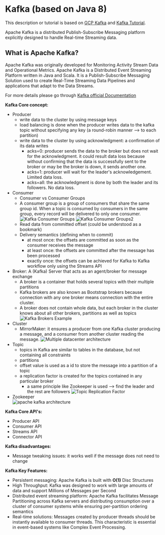 # Kafka (based on Java 8)
This description or tutorial is based on [GCP Kafka](https://hevodata.com/learn/gcp-kafka-installation/)
and [Kafka Tutorial](https://www.javatpoint.com/apache-kafka).

Apache Kafka is a distributed Publish-Subscribe Messaging platform explicitly designed to handle
Real-time Streaming data. 

## What is Apache Kafka?
Apache Kafka was originally developed for Monitoring Activity Stream Data and Operational Metrics.
Apache Kafka is a Distributed Event Streaming Platform written in Java and Scala. It is a Publish-Subscribe
Messaging Solution used to create Real-Time Streaming Data Pipelines and applications that adapt to
the Data Streams. 

For more details please go through [Kafka official Documentation](https://kafka.apache.org/documentation/)

__Kafka Core concept:__
- Producer
  - write data to the cluster by using message keys
  - load balancing is done when the producer writes data to the kafka topic without specifying 
  any key (a round-robin manner -->  to each partition)
  - write data to the cluster by using acknowledgment: a confirmation of its data writes
    - acks=0: producer sends the data to the broker but does not wait for the acknowledgment.
        it could result data loss because without confirming that the data is successfully sent to
        the broker or may be the broker is down, it sends another one.
    - acks=1: producer will wait for the leader's acknowledgement. Limited data loss.
    - acks=all: the acknowledgment is done by both the leader and its followers. No data loss.
- Consumer
  - Consumer vs Consumer Groups
  - A consumer group is a group of consumers that share the same group id. 
    When a topic is consumed by consumers in the same group, every record
    will be delivered to only one consumer.\
![Kafka Consumer Groups](https://static.javatpoint.com/tutorial/kafka/images/apache-kafka-consumer-and-consumer-groups2.png)
![Kafka Consumer Groups2](https://static.javatpoint.com/tutorial/kafka/images/apache-kafka-consumer-and-consumer-groups3.png)
  - Read data from committed offset (could be understood as a bookmark)
  - Delivery semantics (defining when to commit)
    - at most once: the offsets are committed as soon as the consumer receives the message
    - at least once: the offsets are committed after the message has been processed
    - exactly once: the offsets can be achieved for Kafka to Kafka workflow only using the Streams API
- Broker: A (Kafka) Server that acts as an agent/broker for message exchange
  - A broker is a container that holds several topics with their multiple partitions
  - Kafka brokers are also known as Bootstrap brokers because connection with any one broker means
    connection with the entire cluster.
  - A broker does not contain whole data, but each broker in the cluster knows about all other
    brokers, partitions as well as topics
![Kafka Brokers Example](https://static.javatpoint.com/tutorial/kafka/images/kafka-topics-2.png)
- Cluster
  - MirrorMaker: it ensures a producer from one Kafka cluster producing a message, and a consumer 
    from another cluster reading the message.
![Multiple datacenter architecture](https://static.javatpoint.com/tutorial/kafka/images/apache-kafka-multiple-clusters.png)
- Topic
  - topics in Kafka are similar to tables in the database, but not containing all constraints
  - partitions 
  - offset value is used as a id to store the message into a partition of a topic
  - a replication factor is created for the topics contained in any particular broker
    - a same principle like Zookeeper is used --> find the leader and the rest are followers
![Topic Replication Factor](https://static.javatpoint.com/tutorial/kafka/images/kafka-topic-replication-1.png)
- Zookeeper \
![apache kafka architecture](https://static.javatpoint.com/tutorial/kafka/images/apache-kafka-architecture3.png)

__Kafka Core API's:__
- Producer API
- Consumer API
- Streams API
- Connector API

__Kafka disadvantages:__
- Message tweaking issues: it works well if the message does not need to change

__Kafka Key Features:__
- Persistent messaging: Apache Kafka is built with __O(1)__ Disc Structures
- High Throughput: Kafka was designed to work with large amounts of data and support Millions
of Messages per Second
- Distributed event streaming platform: Apache Kafka facilitates Message Partitioning across
Kafka servers and distributing consumption over a cluster of consumer systems while ensuring
per-partition ordering semantics
- Real-time solutions: Messages created by producer threads should be instantly available to
consumer threads. This characteristic is essential in event-based systems like Complex Event
Processing. 

